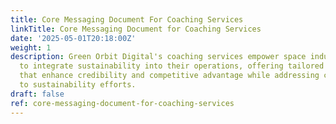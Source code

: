 ```yaml
---
title: Core Messaging Document For Coaching Services
linkTitle: Core Messaging Document for Coaching Services
date: '2025-05-01T20:18:00Z'
weight: 1
description: Green Orbit Digital's coaching services empower space industry professionals
  to integrate sustainability into their operations, offering tailored strategies
  that enhance credibility and competitive advantage while addressing common objections
  to sustainability efforts.
draft: false
ref: core-messaging-document-for-coaching-services
---
```


